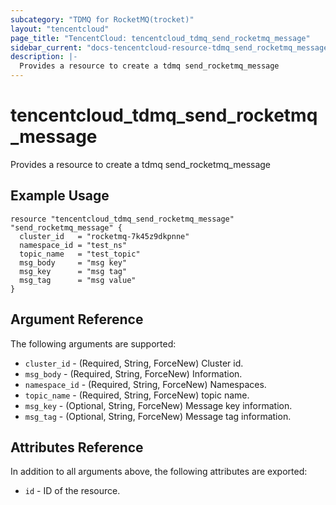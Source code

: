 ```yaml
---
subcategory: "TDMQ for RocketMQ(trocket)"
layout: "tencentcloud"
page_title: "TencentCloud: tencentcloud_tdmq_send_rocketmq_message"
sidebar_current: "docs-tencentcloud-resource-tdmq_send_rocketmq_message"
description: |-
  Provides a resource to create a tdmq send_rocketmq_message
---
```


# tencentcloud_tdmq_send_rocketmq_message

Provides a resource to create a tdmq send_rocketmq_message

## Example Usage

```hcl
resource "tencentcloud_tdmq_send_rocketmq_message" "send_rocketmq_message" {
  cluster_id   = "rocketmq-7k45z9dkpnne"
  namespace_id = "test_ns"
  topic_name   = "test_topic"
  msg_body     = "msg key"
  msg_key      = "msg tag"
  msg_tag      = "msg value"
}
```

## Argument Reference

The following arguments are supported:

* `cluster_id` - (Required, String, ForceNew) Cluster id.
* `msg_body` - (Required, String, ForceNew) Information.
* `namespace_id` - (Required, String, ForceNew) Namespaces.
* `topic_name` - (Required, String, ForceNew) topic name.
* `msg_key` - (Optional, String, ForceNew) Message key information.
* `msg_tag` - (Optional, String, ForceNew) Message tag information.

## Attributes Reference

In addition to all arguments above, the following attributes are exported:

* `id` - ID of the resource.




